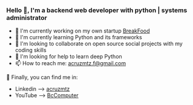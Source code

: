 ### Hello 👋, I'm a backend web developer with python | systems administrator

- 🔭 I'm currently working on my own startup [BreakFood](https://www.soybreak.ml)
- 🌱 I'm currently learning Python and its frameworks
- 👯 I'm looking to collaborate on open source social projects with my coding skills
- 🤔 I'm looking for help to learn deep Python
- 📫 How to reach me: acruzmtz.f@gmail.com

🔎 Finally, you can find me in:

* Linkedin --> [acruzmtz](https://www.linkedin.com/in/acruzmtz/)
* YouTube --> [BcComputer](https://www.youtube.com/bccomputeroficial)

